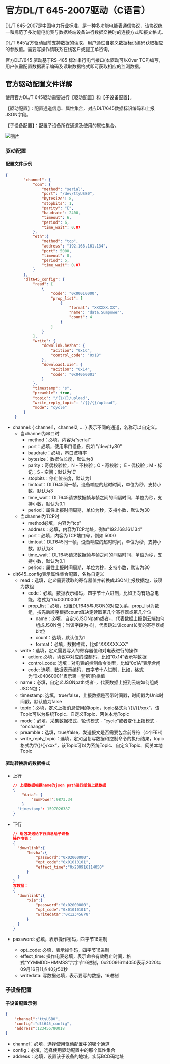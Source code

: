 # 官方DL/T 645-2007驱动（C语言）

DL/T 645-2007是中国电力行业标准，是一种多功能电能表通信协议，该协议统一和规范了多功能电能表与数据终端设备进行数据交换时的连接方式和报文格式。

DL/T 645官方驱动目前支持数据的读取，用户通过自定义数据标识编码获取相应的参数值。需要写操作请联系在线客户或提工单咨询。

官方DLT/645 驱动基于RS-485 标准串行电气接口(本驱动可以Over TCP)编写，用户仅需配置数据表示编码及读取数据格式即可获取相应的监测数据。

## 官方驱动配置文件详解

使用官方DL/T 645驱动需要进行【驱动配置】和【子设备配置】。

【驱动配置】：配置通道信息、属性集合，对应DLT/645数据标识编码和上报JSON字段。

【子设备配置】：配置子设备所在通道及使用的属性集合。

![图片](../../images/官方驱动-2.png)

### 驱动配置

#### 配置文件示例

```json
{
        "channel": {
            "com": {
                "method": "serial",
                "port": "/dev/ttyUSB0",
                "bytesize": 8,
                "stopbits": 1,
                "parity": "E",
                "baudrate": 2400,
                "timeout": 6,
                "period": 6,
                "time_wait": 0.07
            },
            "eth":{
                "method": "tcp",
                "address": "192.168.161.134",
                "port": 5000,
                "timeout": 8,
                "period": 5,
                "time_wait": 0.07
            }
        },
        "dlt645_config": {
            "read": [
                {
                    "code": "0x00010000",
                    "prop_list": [
                        {
                            "format": "XXXXXX.XX",
                            "name": "data.Sumpower",
                            "count": 4
                        }
                    ]
                }
            ],
            "write": {
                "downlink.hezha": {
                    "acition": "0x1C",
                    "control_code": "0x1B"
                },
                "download1.xie": {
                    "acition": "0x14",
                    "code": "0x04060001"
                }
            },
            "timestamp": "s",
            "preamble": true,
            "topic": "/{}/{}/upload",
            "write_reply_topic": "/{}/{}/upload",
            "mode": "cycle"
        }
    }
```

- channel: { channel1，channel2, ... } 表示不同的通道，名称可以自定义。
  - 当channel为串口时
    - method：必填，内容为“serial”
    - port：必填，使用串口设备，例如 "/dev/ttyS0"
    - baudrate：必填，串口波特率
    - bytesize：数据位长度，默认为8
    - parity：奇偶校验位，N - 不校验；O - 奇校验； E - 偶校验；M - 标记；S - 空间；默认为'E'
    - stopbits：停止位长度，默认为1
    - timtout：DLT645同一帧，设备响应的超时时间，单位为秒，支持小数，默认为3
    - time_wait：DLT645请求数据帧与帧之间的间隔时间，单位为秒，支持小数，默认为0.1
    - period：属性上报时间周期，单位为秒，支持小数，默认为30
  - 当channel为TCP时
    - method必填，内容为“tcp”
    - address：必填，内容为TCP地址，例如"192.168.161.134"
    - port：必填，内容为TCP端口号，例如 5000
    - timtout：DLT645同一帧，设备响应的超时时间，单位为秒，支持小数，默认为3
    - time_wait：DLT645请求数据帧与帧之间的间隔时间，单位为秒，支持小数，默认为0.1
    - period：属性上报时间周期，单位为秒，支持小数，默认为30
- dlt645_config表示属性集合配置，名称自定义
  - read：选填，定义需要读取的寄存器值并转换成JSON上报数据包，该项为数组
    - code：必填，数据表示编码，四字节十六进制，比如正向有功总电能，格式为“0x00010000”
    - prop_list：必填，设置DLT645与JSON的对应关系，prop_list为数组，按先后顺序根据count值决定读取第几个寄存器或第几个位
      - name：必填，自定义JSONpath或者`-`，代表数据上报到云端如何组成JSON包；当该字段为`-`时，代表跳过该count长度的寄存器或bit位
      - count：选填，默认值为1
      - format：必填，数据格式，比如“XXXXXX.XX”
  - write：选填，定义需要写入的寄存器值和对电表进行的操作
    - action: 必填，协议中对应的控制码，比如“0x14”表示写数据
    - control_code: 选填：对电表的控制命令类型，比如“0x1A”表示合闸
    - code: 选填，数据表示编码，四字节十六进制，比如，格式为“0x04060001”表示第一套第1阶梯值
  - name：必填，自定义JSONpath或者`-`，代表数据上报到云端如何组成JSON包；
  - timestamp: 选填，true/false，上报数据是否带时间戳，时间戳为Unix时间戳，默认值为false
  - topic：必填，定义上报消息使用的topic，topic格式为”/{}/{}/xxx“，该Topic可以为系统Topic、自定义Topic、网关本地Topic
  - mode：必填，采集数据模式，轮询模式 - “cycle”或者变化上报模式 - “onchange”
  - preamble：选填，true/false，发送报文是否需要包含前导符（4个FEH）
  - write_reply_topic：选填，定义回复写数据和控制命令的执行结果，topic格式为”/{}/{}/xxx“，该Topic可以为系统Topic、自定义Topic、网关本地Topic

#### 驱动转换后的数据格式

- 上行

  ```json
  // 上报数据根据name的json path进行组包上报数据
  {
      "data": {
          "SumPower":9873.34
      }
    "timestamp": 1597026387
  }
  ```

- 下行

  ```json
  // 组包发送给下行消息给子设备
  操作电表：
  {
    "downlink":{
        "hezha":{
            "password":"0x02000000",
            "opt_code":"0x01010101",
            "effect_time":"0x200916114050"
        }
    }
  }
  写数据：
  {
    "downlink":{
        "xie":{
            "password":"0x02000000",
            "opt_code":"0x01010101",
            "writedata":"0x12345678"
        }                                                   
    }                                                      
  }
  ```
  
- password: 必填，表示操作密码，四字节16进制
  - opt_code: 必填，表示操作码，四字节16进制
  - effect_time: 操作电表必填，表示命令有效截止时间，格式“YYMMDDHHMMSS”六字节16进制，0x200916114050表示2020年09月16日11点40分50秒
  - writedata: 写数据必填，表示要写的数据，16进制

### 子设备配置

#### 子设备配置示例

```json
{
    "channel":"ttyUSB0",
    "config":"dlt645_config",
    "address":123456780018
}
```

- channel：必填，选择使用驱动配置中的哪个通道
- config：必填，选择使用驱动配置中的那个属性集合
- address：必填，设置该子设备的地址，实际BCD码地址
